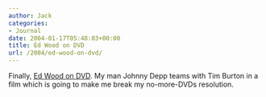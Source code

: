 ```yaml
---
author: Jack
categories:
- Journal
date: 2004-01-17T05:48:03+00:00
title: Ed Wood on DVD
url: /2004/ed-wood-on-dvd/
---
```


Finally, [Ed Wood on DVD][1]. My man Johnny Depp teams with Tim Burton in a film which is going to make me break my no-more-DVDs resolution.

 [1]: http://video.movies.go.com/edwood/ "Special Edition DVD"